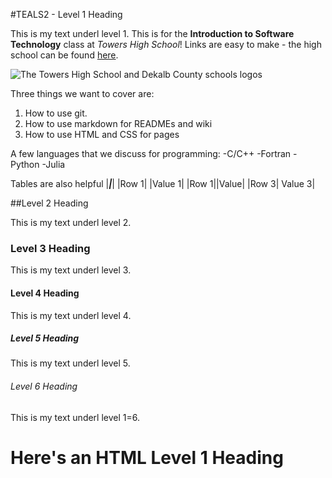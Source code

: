 #TEALS2 - Level 1 Heading 

This is my text underl level 1. This is for the **Introduction to Software Technology** class at *Towers High School*! Links are easy to make - the high school can be found [here](https://www.towershs.dekalb.k12.ga.us/).

![The Towers High School and Dekalb County schools logos](https://www.towershs.dekalb.k12.ga.us/sysimages/logo.png)

Three things we want to cover are:
1. How to use git.
2. How to use markdown for READMEs and wiki
3. How to use HTML and CSS for pages

A few languages that we discuss for programming:
 -C/C++
 -Fortran
 -Python
 -Julia
 
 Tables are also helpful
 |_______|_______|
 |Row 1| |Value 1|
 |Row 1||Value|
 |Row 3| Value 3| 

##Level 2 Heading 

This is my text underl level 2. 

### Level 3 Heading 

This is my text underl level 3. 

#### Level 4 Heading 

This is my text underl level 4. 

##### Level 5 Heading 

This is my text underl level 5. 

###### Level 6 Heading 

This is my text underl level 1=6. 

<H1>Here's an HTML Level 1 Heading</H1>
